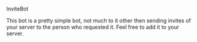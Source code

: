 InviteBot

This bot is a pretty simple bot, not much to it other then sending invites of your server to the person who requested it. Feel free to add it to your server. 
